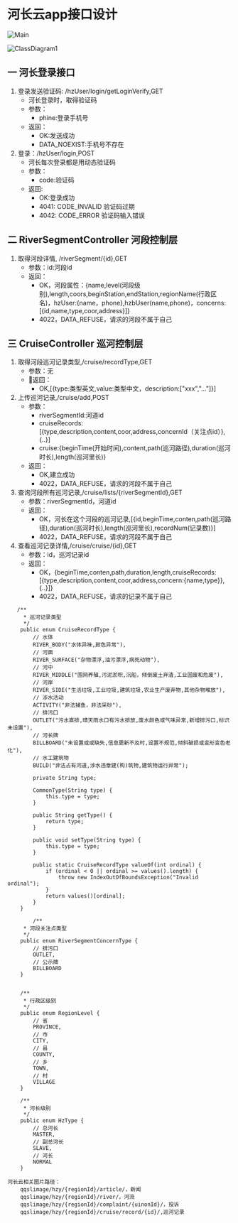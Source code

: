 # 河长云app接口设计


![Main](/uploads/9ba17c1ebcfedf424c4838844a6c17f4/Main.png)


![ClassDiagram1](/uploads/4db4f09a675c86cfc59c48c8f7907bd0/ClassDiagram1.png)


## 一 河长登录接口
1. 登录发送验证码: /hzUser/login/getLoginVerify,GET
    * 河长登录时，取得验证码
    * 参数：
        * phine:登录手机号
    * 返回：
        * OK:发送成功
        * DATA_NOEXIST:手机号不存在
2. 登录：/hzUser/login,POST
    * 河长每次登录都是用动态验证码    
    * 参数：
        * code:验证码
    * 返回:
        * OK:登录成功
        * 4041: CODE_INVALID 验证码过期
        * 4042: CODE_ERROR 验证码输入错误

## 二 RiverSegmentController 河段控制层
1. 取得河段详情, /riverSegment/{id},GET
    * 参数：id:河段id
    * 返回：
        * OK，河段属性：{name,level(河段级别),length,coors,beginStation,endStation,regionName(行政区名)，hzUser:{name，phone},hzbUser(name,phone)，concerns:[{id,name,type,coor,address}]}
        * 4022，DATA_REFUSE，请求的河段不属于自己
        
## 三 CruiseController 巡河控制层
1. 取得河段巡河记录类型,/cruise/recordType,GET
   * 参数：无
   * 返回：
       * OK,[{type:类型英文,value:类型中文，description:["xxx","..."]}]
2. 上传巡河记录,/cruise/add,POST
   * 参数：
       * riverSegmentId:河道id
       * cruiseRecords:[{type,description,content,coor,address,concernId（关注点id）},{..}]
       * cruise:{beginTime(开始时间),content,path(巡河路径),duration(巡河时长),length(巡河里长)}
   * 返回：
       * OK,建立成功
       * 4022，DATA_REFUSE，请求的河段不属于自己
3. 查询河段所有巡河记录,/cruise/lists/{riverSegmentId},GET
    * 参数：riverSegmentId，河道id
    * 返回：
        * OK，河长在这个河段的巡河记录,[{id,beginTime,conten,path(巡河路径),duration(巡河时长),length(巡河里长),recordNum(记录数)}]
        * 4022，DATA_REFUSE，请求的河段不属于自己
4. 查看巡河记录详情,/cruise/cruise/{id},GET
    * 参数：id，巡河记录id
    * 返回：
        * OK，{beginTime,conten,path,duration,length,cruiseRecords:[{type,description,content,coor,address,concern:{name,type}},{..}]}
        * 4022，DATA_REFUSE，请求的记录不属于自己


```
   /**
     * 巡河记录类型
     */
    public enum CruiseRecordType {
        // 水体
        RIVER_BODY("水体异味,颜色异常"),
        // 河面
        RIVER_SURFACE("杂物漂浮,油污漂浮,病死动物"),
        // 河中
        RIVER_MIDDLE("围网养殖,污泥淤积,沉船，倾倒废土弃渣,工业固废和危废"),
        // 河岸
        RIVER_SIDE("生活垃圾,工业垃圾,建筑垃圾,农业生产废弃物,其他杂物堆放"),
        // 涉水活动
        ACTIVITY("非法捕鱼，非法采砂"),
        // 排污口
        OUTLET("污水直排,晴天雨水口有污水排放,废水颜色或气味异常,新增排污口,标识未设置"),
        // 河长牌
        BILLBOARD("未设置或或缺失,信息更新不及时,设置不规范,倾斜破损或变形变色老化"),
        // 水工建筑物
        BUILD("非法占有河道,涉水违章建(构)筑物,建筑物运行异常");

        private String type;

        CommonType(String type) {
            this.type = type;
        }

        public String getType() {
            return type;
        }

        public void setType(String type) {
            this.type = type;
        }

        public static CruiseRecordType valueOf(int ordinal) {
            if (ordinal < 0 || ordinal >= values().length) {
                throw new IndexOutOfBoundsException("Invalid ordinal");
            }
            return values()[ordinal];
        }
    }
    
        /**
     * 河段关注点类型
     */
    public enum RiverSegmentConcernType {
        // 排污口
        OUTLET,
        // 公示牌
        BILLBOARD
    }
    
    
    /**
     * 行政区级别
     */
    public enum RegionLevel {
        // 省
        PROVINCE,
        // 市
        CITY,
        // 县
        COUNTY,
        // 乡
        TOWN,
        // 村
        VILLAGE
    }

    /**
     * 河长级别
     */
    public enum HzType {
        // 总河长
        MASTER,
        // 副总河长
        SLAVE,
        // 河长
        NORMAL
    }    
```


```
河长云相关图片路径：
    qqslimage/hzy/{regionId}/article/，新闻
    qqslimage/hzy/{regionId}/river/，河流
    qqslimage/hzy/{regionId}/complaint/{uinonId}/，投诉
    qqslimage/hzy/{regionId}/cruise/record/{id}/,巡河记录
```





